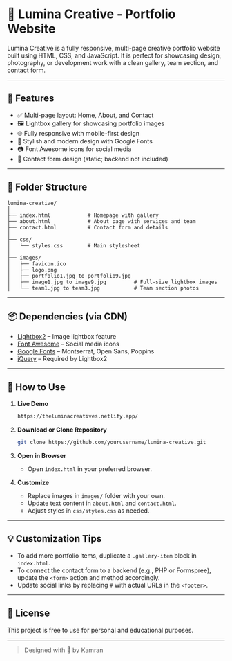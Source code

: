 # 🌟 Lumina Creative - Portfolio Website

Lumina Creative is a fully responsive, multi-page creative portfolio website built using HTML, CSS, and JavaScript. It is perfect for showcasing design, photography, or development work with a clean gallery, team section, and contact form.

---

## 🚀 Features

- ✅ Multi-page layout: Home, About, and Contact
- 🖼️ Lightbox gallery for showcasing portfolio images
- 🌐 Fully responsive with mobile-first design
- 🎨 Stylish and modern design with Google Fonts
- 📷 Font Awesome icons for social media
- 📧 Contact form design (static; backend not included)

---

## 📁 Folder Structure

```
lumina-creative/
│
├── index.html            # Homepage with gallery
├── about.html            # About page with services and team
├── contact.html          # Contact form and details
│
├── css/
│   └── styles.css        # Main stylesheet
│
├── images/
│   ├── favicon.ico
│   ├── logo.png
│   ├── portfolio1.jpg to portfolio9.jpg
│   ├── image1.jpg to image9.jpg         # Full-size lightbox images
│   └── team1.jpg to team3.jpg           # Team section photos
```

---

## 📦 Dependencies (via CDN)

- [Lightbox2](https://lokeshdhakar.com/projects/lightbox2/) – Image lightbox feature
- [Font Awesome](https://fontawesome.com/) – Social media icons
- [Google Fonts](https://fonts.google.com/) – Montserrat, Open Sans, Poppins
- [jQuery](https://jquery.com/) – Required by Lightbox2

---

## 🔧 How to Use

1. **Live Demo**

   ```bash
   https://theluminacreatives.netlify.app/
   ```

2. **Download or Clone Repository**

   ```bash
   git clone https://github.com/yourusername/lumina-creative.git
   ```

3. **Open in Browser**

   - Open `index.html` in your preferred browser.

4. **Customize**
   - Replace images in `images/` folder with your own.
   - Update text content in `about.html` and `contact.html`.
   - Adjust styles in `css/styles.css` as needed.

---

## 💡 Customization Tips

- To add more portfolio items, duplicate a `.gallery-item` block in `index.html`.
- To connect the contact form to a backend (e.g., PHP or Formspree), update the `<form>` action and method accordingly.
- Update social links by replacing `#` with actual URLs in the `<footer>`.

---

## 📝 License

This project is free to use for personal and educational purposes.

---

> Designed with 💙 by Kamran
